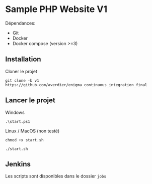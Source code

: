 # Sample PHP Website V1

Dépendances:
- Git
- Docker
- Docker compose (version >=3)

## Installation

Cloner le projet
```
git clone -b v1 https://github.com/averdier/enigma_continuous_integration_final
```

## Lancer le projet

Windows
```
.\start.ps1
```

Linux / MacOS (non testé)
```
chmod +x start.sh

./start.sh
```

## Jenkins

Les scripts sont disponibles dans le dossier `jobs`
